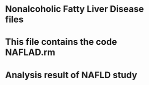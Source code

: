 # Nonalcoholic Fatty Liver Disease files
# This file contains the code NAFLAD.rm
# Analysis result of NAFLD study

